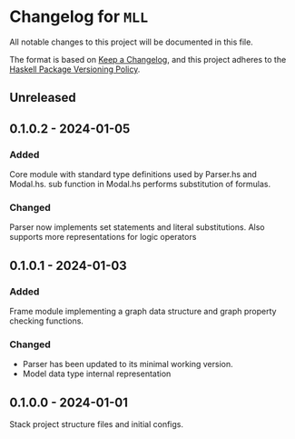# Changelog for `MLL`

All notable changes to this project will be documented in this file.

The format is based on [Keep a Changelog](https://keepachangelog.com/en/1.0.0/),
and this project adheres to the
[Haskell Package Versioning Policy](https://pvp.haskell.org/).

## Unreleased

## 0.1.0.2 - 2024-01-05
### Added
Core module with standard type definitions used by Parser.hs and Modal.hs.
sub function in Modal.hs performs substitution of formulas.

### Changed
Parser now implements set statements and literal substitutions. Also supports
more representations for logic operators

## 0.1.0.1 - 2024-01-03
### Added
Frame module implementing a graph data structure and graph property checking
functions.

### Changed
- Parser has been updated to its minimal working version.
- Model data type internal representation

## 0.1.0.0 - 2024-01-01
Stack project structure files and initial configs.
